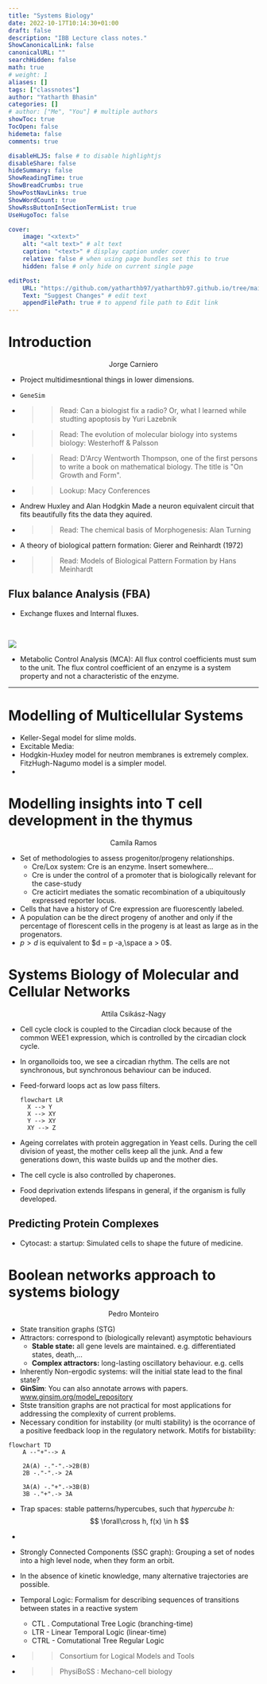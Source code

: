 ```yaml
---
title: "Systems Biology"
date: 2022-10-17T10:14:30+01:00
draft: false
description: "IBB Lecture class notes."
ShowCanonicalLink: false
canonicalURL: ""
searchHidden: false
math: true
# weight: 1
aliases: []
tags: ["classnotes"]
author: "Yatharth Bhasin"
categories: []
# author: ["Me", "You"] # multiple authors
showToc: true
TocOpen: false
hidemeta: false
comments: true

disableHLJS: false # to disable highlightjs
disableShare: false
hideSummary: false
ShowReadingTime: true
ShowBreadCrumbs: true
ShowPostNavLinks: true
ShowWordCount: true
ShowRssButtonInSectionTermList: true
UseHugoToc: false

cover:
    image: "<xtext>"
    alt: "<alt text>" # alt text
    caption: "<text>" # display caption under cover
    relative: false # when using page bundles set this to true
    hidden: false # only hide on current single page

editPost:
    URL: "https://github.com/yatharthb97/yatharthb97.github.io/tree/main/content/"
    Text: "Suggest Changes" # edit text
    appendFilePath: true # to append file path to Edit link
---
```






# Introduction

<center>Jorge Carniero</center>



+ Project multidimesntional things in lower dimensions.

+ `GeneSim`

+ > > Read: Can a biologist fix a radio? Or, what I learned while studting apoptosis by Yuri Lazebnik

+ > > Read: The evolution of molecular biology into systems biology: Westerhoff & Palsson

+ > > Read: D'Arcy Wentworth Thompson, one of the first persons to write a book on mathematical biology. The title is "On Growth and Form".

+ > > Lookup: Macy Conferences

+ Andrew Huxley and Alan Hodgkin Made a neuron equivalent circuit that fits beautifully fits the data they aquired.

+ > > Read: The chemical basis of Morphogenesis: Alan Turning

+ A theory of biological pattern formation: Gierer and Reinhardt (1972)

+ > > Read: Models of Biological Pattern Formation by Hans Meinhardt



## Flux balance Analysis (FBA)

+ Exchange fluxes and Internal fluxes.

​	

![](https://media.springernature.com/full/springer-static/image/chp%3A10.1007%2F978-1-62703-661-0_14/MediaObjects/191625_1_En_14_Fig3_HTML.gif)

+ Metabolic Control Analysis (MCA): All flux control coefficients must sum to the unit. The flux control coefficient of an enzyme is a system property and not a characteristic of the enzyme.

---



# Modelling of Multicellular Systems



+ Keller-Segal model for slime molds.
+ Excitable Media: 
+ Hodgkin-Huxley model for neutron membranes is extremely complex. FitzHugh-Nagumo model is a simpler model.
+ 





# Modelling insights into T cell development in the thymus

<center> Camila Ramos</center>

+ Set of methodologies to assess progenitor/progeny relationships.
  + Cre/Lox system: Cre is an enzyme. Insert somewhere...
  + Cre is under the control of a promoter that is biologically relevant for the case-study
  + Cre acticirt mediates the somatic recombination of a ubiquitously expressed reporter locus.
+ Cells that have a history of Cre expression are fluorescently labeled.
+ A population can be the direct progeny of another and only if the percentage of florescent cells in the progeny is at least as large as in the progenators.
+ $p > d$ is equivalent to $d = p -a,\space a > 0$.



# Systems Biology of Molecular and Cellular Networks

<center>Attila Csikász-Nagy</center>



+ Cell cycle clock is coupled to the Circadian clock because of the common WEE1 expression, which is controlled by the circadian clock cycle.

+ In organolloids too, we see a circadian rhythm. The cells are not synchronous, but synchronous behaviour can be induced.

+ Feed-forward loops act as low pass filters.

  ```mermaid
  flowchart LR
  	X --> Y
  	X --> XY
  	Y --> XY
  	XY --> Z
  
  ```

+ Ageing correlates with protein aggregation in Yeast cells. During the cell division of yeast, the mother cells keep all the junk. And a few generations down, this waste builds up and the mother dies.

+ The cell cycle is also controlled by chaperones.

+ Food deprivation extends lifespans in general, if the organism is fully developed.



## Predicting Protein Complexes

+ Cytocast: a startup: Simulated cells to shape the future of medicine.



# Boolean networks approach to systems biology

<center>Pedro Monteiro</center>

+ State transition graphs (STG)
+ Attractors: correspond to (biologically relevant) asymptotic behaviours
  + **Stable state:** all gene levels are maintained. e.g. differentiated states, death,...
  + **Complex attractors:** long-lasting oscillatory behaviour. e.g. cells
+ Inherently Non-ergodic systems: will the initial state lead to the final state?
+ **GinSim**: You can also annotate arrows with papers. www.ginsim.org/model_repository
+ Stste transition graphs are not practical for most applications for addressing the complexity of current problems.
+ Necessary condition for instability (or multi stability) is the ocorrance of a positive feedback loop in the regulatory network. Motifs for bistability:

```mermaid
flowchart TD
	A --"+"--> A
	
	2A(A) -."-".->2B(B)
	2B -."-".-> 2A
	
	3A(A) -."+".->3B(B)
	3B -."+".-> 3A
```

+ Trap spaces: stable patterns/hypercubes, such that *hypercube h:*
  $$
  \forall\cross h, f(x) \in h
  $$

+ 

+ Strongly Connected Components (SSC graph): Grouping a set of nodes into a high level node, when they form an orbit.

+ In the absence of kinetic knowledge, many alternative trajectories are possible.

+ Temporal Logic: Formalism for describing sequences of transitions between states in a reactive system

  + CTL . Computational Tree Logic (branching-time)
  + LTR - Linear Temporal Logic (linear-time)
  + CTRL - Comutational Tree Regular Logic

+ > > Consortium for Logical Models and Tools

+ > > PhysiBoSS : Mechano-cell biology
